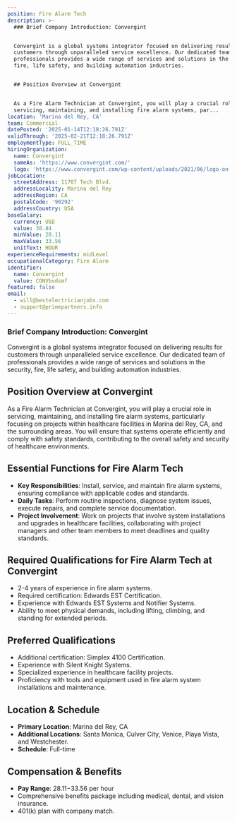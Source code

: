 ```yaml
---
position: Fire Alarm Tech
description: >-
  ### Brief Company Introduction: Convergint


  Convergint is a global systems integrator focused on delivering results for
  customers through unparalleled service excellence. Our dedicated team of
  professionals provides a wide range of services and solutions in the security,
  fire, life safety, and building automation industries.


  ## Position Overview at Convergint


  As a Fire Alarm Technician at Convergint, you will play a crucial role in
  servicing, maintaining, and installing fire alarm systems, par...
location: 'Marina del Rey, CA'
team: Commercial
datePosted: '2025-01-14T12:18:26.791Z'
validThrough: '2025-02-21T12:18:26.791Z'
employmentType: FULL_TIME
hiringOrganization:
  name: Convergint
  sameAs: 'https://www.convergint.com/'
  logo: 'https://www.convergint.com/wp-content/uploads/2021/06/logo-on-dark-blue.png'
jobLocation:
  streetAddress: 11707 Tech Blvd.
  addressLocality: Marina del Rey
  addressRegion: CA
  postalCode: '90292'
  addressCountry: USA
baseSalary:
  currency: USD
  value: 30.84
  minValue: 28.11
  maxValue: 33.56
  unitText: HOUR
experienceRequirements: midLevel
occupationalCategory: Fire Alarm
identifier:
  name: Convergint
  value: CONVbvdsmf
featured: false
email:
  - will@bestelectricianjobs.com
  - support@primepartners.info
---
```




### Brief Company Introduction: Convergint

Convergint is a global systems integrator focused on delivering results for customers through unparalleled service excellence. Our dedicated team of professionals provides a wide range of services and solutions in the security, fire, life safety, and building automation industries.

## Position Overview at Convergint

As a Fire Alarm Technician at Convergint, you will play a crucial role in servicing, maintaining, and installing fire alarm systems, particularly focusing on projects within healthcare facilities in Marina del Rey, CA, and the surrounding areas. You will ensure that systems operate efficiently and comply with safety standards, contributing to the overall safety and security of healthcare environments.

## Essential Functions for Fire Alarm Tech

- **Key Responsibilities**: Install, service, and maintain fire alarm systems, ensuring compliance with applicable codes and standards.
- **Daily Tasks**: Perform routine inspections, diagnose system issues, execute repairs, and complete service documentation.
- **Project Involvement**: Work on projects that involve system installations and upgrades in healthcare facilities, collaborating with project managers and other team members to meet deadlines and quality standards.

## Required Qualifications for Fire Alarm Tech at Convergint

- 2-4 years of experience in fire alarm systems.
- Required certification: Edwards EST Certification.
- Experience with Edwards EST Systems and Notifier Systems.
- Ability to meet physical demands, including lifting, climbing, and standing for extended periods.

## Preferred Qualifications

- Additional certification: Simplex 4100 Certification.
- Experience with Silent Knight Systems.
- Specialized experience in healthcare facility projects.
- Proficiency with tools and equipment used in fire alarm system installations and maintenance.

## Location & Schedule

- **Primary Location**: Marina del Rey, CA
- **Additional Locations**: Santa Monica, Culver City, Venice, Playa Vista, and Westchester.
- **Schedule**: Full-time

## Compensation & Benefits

- **Pay Range**: $28.11-$33.56 per hour
- Comprehensive benefits package including medical, dental, and vision insurance.
- 401(k) plan with company match.
